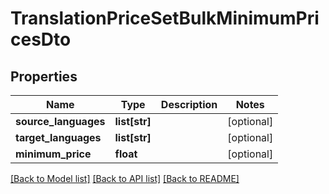 # TranslationPriceSetBulkMinimumPricesDto

## Properties
Name | Type | Description | Notes
------------ | ------------- | ------------- | -------------
**source_languages** | **list[str]** |  | [optional] 
**target_languages** | **list[str]** |  | [optional] 
**minimum_price** | **float** |  | [optional] 

[[Back to Model list]](../README.md#documentation-for-models) [[Back to API list]](../README.md#documentation-for-api-endpoints) [[Back to README]](../README.md)

